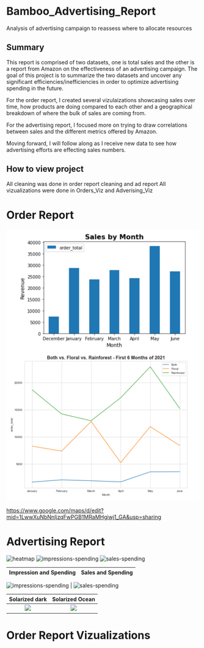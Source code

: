 # Bamboo_Advertising_Report
Analysis of advertising campaign to reassess where to allocate resources

## Summary
This report is comprised of two datasets, one is total sales and the other is a report from Amazon on the effectiveness of an advertising campaign. The goal of this project is to summarize the two datasets and uncover any significant efficiencies/inefficiencies in order to optimize advertising spending in the future.

For the order report, I created several vizulaizations showcasing sales over time, how products are doing compared to each other and a geographical breakdown of where the bulk of sales are coming from.

For the advertising report, I focused more on trying to draw correlations between sales and the different metrics offered by Amazon.  

Moving forward, I will follow along as I receive new data to see how advertising efforts are effecting sales numbers.

## How to view project
All cleaning was done in order report cleaning and ad report
All vizualizations were done in Orders_Viz and Adverising_Viz

# Order Report
![](https://github.com/rstrong341/Bamboo_Advertising_Report/blob/main/images/Sales%20by%20Month.PNG)
![](https://github.com/rstrong341/Bamboo_Advertising_Report/blob/main/images/Montly_Product_Sales.PNG)


https://www.google.com/maps/d/edit?mid=1LwwXuNbNnIjzqFwPGB1MRaMHgiwj1_GA&usp=sharing
  
  

# Advertising Report
![heatmap](https://user-images.githubusercontent.com/74929838/124980031-bb236d80-dfe8-11eb-9a5a-96cf09e3cb74.png)
![impressions-spending](https://user-images.githubusercontent.com/74929838/124980045-bfe82180-dfe8-11eb-98c4-f1df65de0ca7.png)
![sales-spending](https://user-images.githubusercontent.com/74929838/124980058-c1b1e500-dfe8-11eb-991d-a8c6b3c84ea5.png)

Impression and Spending            |  Sales and Spending
:-------------------------:|:-------------------------:
![impressions-spending](https://user-images.githubusercontent.com/74929838/124983051-58cc6c00-dfec-11eb-9b95-7b6aa5bf0552.png)
  |  ![sales-spending](https://user-images.githubusercontent.com/74929838/124983034-52d68b00-dfec-11eb-8c0e-6cdc4501fc74.png)


Solarized dark             |  Solarized Ocean
:-------------------------:|:-------------------------:
![](https://user-images.githubusercontent.com/74929838/124983051-58cc6c00-dfec-11eb-9b95-7b6aa5bf0552.png)  |  ![](https://user-images.githubusercontent.com/74929838/124983034-52d68b00-dfec-11eb-8c0e-6cdc4501fc74.png)

# Order Report Vizualizations

